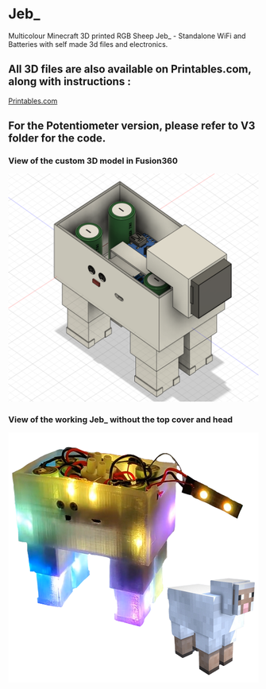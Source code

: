 # Jeb_
Multicolour Minecraft 3D printed RGB Sheep Jeb_ - Standalone WiFi and Batteries with self made 3d files and electronics.

## All 3D files are also available on Printables.com, along with instructions :
[Printables.com](https://www.printables.com/model/841892-project-jeb_-rainbow-minecraft-sheep)

## For the Potentiometer version, please refer to V3 folder for the code.

### View of the custom 3D model in Fusion360
![3D Modelling view](https://github.com/CybrHawk/Jeb_/blob/main/3d.png?raw=true)

### View of the working Jeb_ without the top cover and head
![Finished project view](https://github.com/CybrHawk/Jeb_/blob/main/result.png?raw=true)
